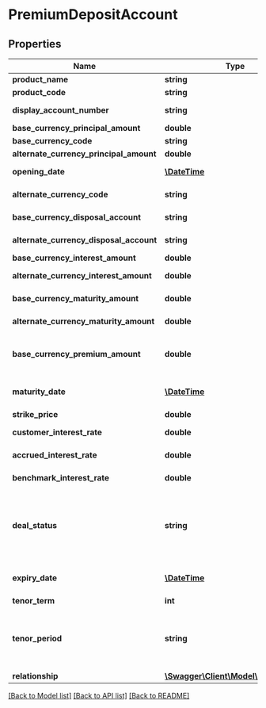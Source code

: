 # PremiumDepositAccount

## Properties
Name | Type | Description | Notes
------------ | ------------- | ------------- | -------------
**product_name** | **string** | The name of the product | [optional] 
**product_code** | **string** | A unique code that identifies the product | [optional] 
**display_account_number** | **string** | A masked account number that can be displayed to the customer | 
**base_currency_principal_amount** | **double** | The investment amount in base currency | [optional] 
**base_currency_code** | **string** | The base currency code in ISO 4217 format | [optional] 
**alternate_currency_principal_amount** | **double** | The investment amount in alternate currency | [optional] 
**opening_date** | [**\DateTime**](\DateTime.md) | Premium deposit open date in ISO 8601 date format YYYY-MM-DD | [optional] 
**alternate_currency_code** | **string** | The alternate currency code in ISO 4217 format | [optional] 
**base_currency_disposal_account** | **string** | The account number to deposit returns of base currency, upon maturity | [optional] 
**alternate_currency_disposal_account** | **string** | The account number to deposit returns of alternate currency, upon maturity | [optional] 
**base_currency_interest_amount** | **double** | The accrued interest amount in base currency | [optional] 
**alternate_currency_interest_amount** | **double** | The accrued interest amount in alternate currency | [optional] 
**base_currency_maturity_amount** | **double** | The investment amount and accrued interest in base currency | [optional] 
**alternate_currency_maturity_amount** | **double** | The investment amount and accrued interest in alternate currency | [optional] 
**base_currency_premium_amount** | **double** | A part or all of the interest the customer earns on the Premium Account represents the premium that the bank pays the customer for the currency option | [optional] 
**maturity_date** | [**\DateTime**](\DateTime.md) | The date when the premium deposit will mature, in ISO8601 date format YYYY-MM-DD | [optional] 
**strike_price** | **double** | The Pre-agreed exchange rate | [optional] 
**customer_interest_rate** | **double** | The customer interest rate applicable for the premium deposit | [optional] 
**accrued_interest_rate** | **double** | The accrued interest rate applicable for the premium deposit | [optional] 
**benchmark_interest_rate** | **double** | The benchmark interest rate applicable for the premium deposit | [optional] 
**deal_status** | **string** | The deal status. This is a reference data field. Please use /v1/apac/utilities/referenceData/{dealStatus} resource to get valid value of this field with description. You can use the field name as the referenceCode parameter to retrieve the values. | [optional] 
**expiry_date** | [**\DateTime**](\DateTime.md) | The date when the premium deposit deal will expire, in ISO8601 date format YYYY-MM-DD | [optional] 
**tenor_term** | **int** | The tenor term for deposit | [optional] 
**tenor_period** | **string** | This is a reference data field. Please use /v1/apac/utilities/referenceData/{tenorPeriod} resource to get valid value of this field with description. You can use the field name as the referenceCode parameter to retrieve the values. | [optional] 
**relationship** | [**\Swagger\Client\Model\Relationship**](Relationship.md) |  | [optional] 

[[Back to Model list]](../../README.md#documentation-for-models) [[Back to API list]](../../README.md#documentation-for-api-endpoints) [[Back to README]](../../README.md)

